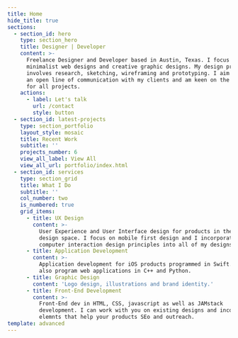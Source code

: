 ```yaml
---
title: Home
hide_title: true
sections:
  - section_id: hero
    type: section_hero
    title: Designer | Developer
    content: >-
      Freelance Designer and Developer based in Austin, Texas. I focus on
      minimalist web designs and creative graphic designs. My design process
      involves research, sketching, wireframing and prototyping. I aim to create
      an open line of communication with my clients and am keen on the details
      for all projects.
    actions:
      - label: Let's talk
        url: /contact
        style: button
  - section_id: latest-projects
    type: section_portfolio
    layout_style: mosaic
    title: Recent Work
    subtitle: ''
    projects_number: 6
    view_all_label: View All
    view_all_url: portfolio/index.html
  - section_id: services
    type: section_grid
    title: What I Do
    subtitle: ''
    col_number: two
    is_numbered: true
    grid_items:
      - title: UX Design
        content: >-
          User Experience and User Interface design for products in the social
          design space. I focus on mobile first design and I incorporate human
          computer interaction design principles into all of my designs.
      - title: Application Development
        content: >-
          Application development for iOS products programmed in Swift. I can
          also program web applications in C++ and Python.
      - title: Graphic Design
        content: 'Logo design, illustrations and brand identity.'
      - title: Front-End Development
        content: >-
          Front-End dev in HTML, CSS, javascript as well as JAMstack
          development. I can work with you on existing designs and incorporate
          elemnts that help your products SEo and outreach.
template: advanced
---
```

